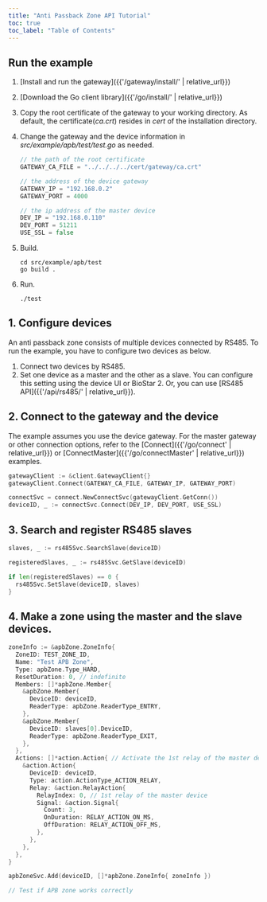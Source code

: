```yaml
---
title: "Anti Passback Zone API Tutorial"
toc: true
toc_label: "Table of Contents"
---
```


## Run the example

1. [Install and run the gateway]({{'/gateway/install/' | relative_url}})
2. [Download the Go client library]({{'/go/install/' | relative_url}})
3. Copy the root certificate of the gateway to your working directory. As default, the certificate(_ca.crt_) resides in _cert_ of the installation directory. 
4. Change the gateway and the device information in _src/example/apb/test/test.go_ as needed.
   
    ```go
    // the path of the root certificate
    GATEWAY_CA_FILE = "../../../../cert/gateway/ca.crt"

    // the address of the device gateway
    GATEWAY_IP = "192.168.0.2"
    GATEWAY_PORT = 4000

    // the ip address of the master device
    DEV_IP = "192.168.0.110"
    DEV_PORT = 51211
    USE_SSL = false
    ```
5. Build.

    ```
    cd src/example/apb/test
    go build .
    ```
6. Run.
   
    ```
    ./test
    ```

## 1. Configure devices

An anti passback zone consists of multiple devices connected by RS485. To run the example, you have to configure two devices as below.

1. Connect two devices by RS485.
2. Set one device as a master and the other as a slave. You can configure this setting using the device UI or BioStar 2. Or, you can use [RS485 API]({{'/api/rs485/' | relative_url}}).

## 2. Connect to the gateway and the device

The example assumes you use the device gateway. For the master gateway or other connection options, refer to the [Connect]({{'/go/connect' | relative_url}}) or [ConnectMaster]({{'/go/connectMaster' | relative_url}}) examples.

  ```go
  gatewayClient := &client.GatewayClient{}
  gatewayClient.Connect(GATEWAY_CA_FILE, GATEWAY_IP, GATEWAY_PORT)

  connectSvc = connect.NewConnectSvc(gatewayClient.GetConn())
  deviceID, _ := connectSvc.Connect(DEV_IP, DEV_PORT, USE_SSL)
  ```   

## 3. Search and register RS485 slaves

  ```go
  slaves, _ := rs485Svc.SearchSlave(deviceID)  
  
  registeredSlaves, _ := rs485Svc.GetSlave(deviceID)

  if len(registeredSlaves) == 0 {
    rs485Svc.SetSlave(deviceID, slaves)
  }  
  ```

## 4. Make a zone using the master and the slave devices.

  ```go
  zoneInfo := &apbZone.ZoneInfo{
    ZoneID: TEST_ZONE_ID,
    Name: "Test APB Zone",
    Type: apbZone.Type_HARD,
    ResetDuration: 0, // indefinite
    Members: []*apbZone.Member{
      &apbZone.Member{
        DeviceID: deviceID,
        ReaderType: apbZone.ReaderType_ENTRY,
      },
      &apbZone.Member{
        DeviceID: slaves[0].DeviceID,
        ReaderType: apbZone.ReaderType_EXIT,
      },
    },
    Actions: []*action.Action{ // Activate the 1st relay of the master device when an alarm is detected
      &action.Action{
        DeviceID: deviceID,
        Type: action.ActionType_ACTION_RELAY,
        Relay: &action.RelayAction{
          RelayIndex: 0, // 1st relay of the master device
          Signal: &action.Signal{ 
            Count: 3,
            OnDuration: RELAY_ACTION_ON_MS,
            OffDuration: RELAY_ACTION_OFF_MS,
          },
        },
      },
    },
  }

  apbZoneSvc.Add(deviceID, []*apbZone.ZoneInfo{ zoneInfo })

  // Test if APB zone works correctly
  ```  
